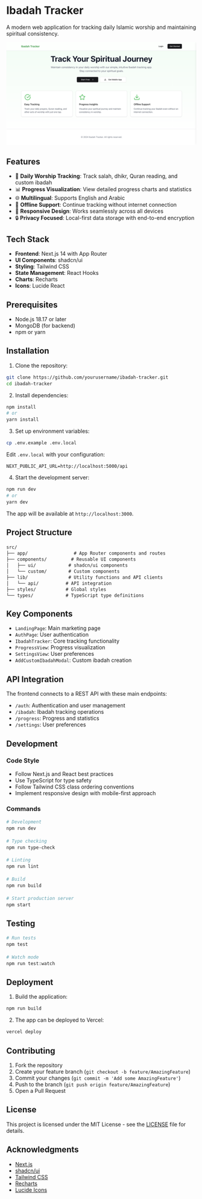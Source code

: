 # Ibadah Tracker

A modern web application for tracking daily Islamic worship and maintaining spiritual consistency.

![Ibadah Tracker](public/banner.png)

## Features

- 🕌 **Daily Worship Tracking**: Track salah, dhikr, Quran reading, and custom ibadah
- 📊 **Progress Visualization**: View detailed progress charts and statistics
- 🌐 **Multilingual**: Supports English and Arabic
- 💾 **Offline Support**: Continue tracking without internet connection
- 📱 **Responsive Design**: Works seamlessly across all devices
- 🔒 **Privacy Focused**: Local-first data storage with end-to-end encryption

## Tech Stack

- **Frontend**: Next.js 14 with App Router
- **UI Components**: shadcn/ui
- **Styling**: Tailwind CSS
- **State Management**: React Hooks
- **Charts**: Recharts
- **Icons**: Lucide React

## Prerequisites

- Node.js 18.17 or later
- MongoDB (for backend)
- npm or yarn

## Installation

1. Clone the repository:
```bash
git clone https://github.com/yourusername/ibadah-tracker.git
cd ibadah-tracker
```

2. Install dependencies:
```bash
npm install
# or
yarn install
```

3. Set up environment variables:
```bash
cp .env.example .env.local
```

Edit `.env.local` with your configuration:
```
NEXT_PUBLIC_API_URL=http://localhost:5000/api
```

4. Start the development server:
```bash
npm run dev
# or
yarn dev
```

The app will be available at `http://localhost:3000`.

## Project Structure

```
src/
├── app/                 # App Router components and routes
├── components/         # Reusable UI components
│   ├── ui/            # shadcn/ui components
│   └── custom/        # Custom components
├── lib/               # Utility functions and API clients
│   └── api/          # API integration
├── styles/           # Global styles
└── types/            # TypeScript type definitions
```

## Key Components

- `LandingPage`: Main marketing page
- `AuthPage`: User authentication
- `IbadahTracker`: Core tracking functionality
- `ProgressView`: Progress visualization
- `SettingsView`: User preferences
- `AddCustomIbadahModal`: Custom ibadah creation

## API Integration

The frontend connects to a REST API with these main endpoints:

- `/auth`: Authentication and user management
- `/ibadah`: Ibadah tracking operations
- `/progress`: Progress and statistics
- `/settings`: User preferences

## Development

### Code Style

- Follow Next.js and React best practices
- Use TypeScript for type safety
- Follow Tailwind CSS class ordering conventions
- Implement responsive design with mobile-first approach

### Commands

```bash
# Development
npm run dev

# Type checking
npm run type-check

# Linting
npm run lint

# Build
npm run build

# Start production server
npm start
```

## Testing

```bash
# Run tests
npm test

# Watch mode
npm run test:watch
```

## Deployment

1. Build the application:
```bash
npm run build
```

2. The app can be deployed to Vercel:
```bash
vercel deploy
```

## Contributing

1. Fork the repository
2. Create your feature branch (`git checkout -b feature/AmazingFeature`)
3. Commit your changes (`git commit -m 'Add some AmazingFeature'`)
4. Push to the branch (`git push origin feature/AmazingFeature`)
5. Open a Pull Request

## License

This project is licensed under the MIT License - see the [LICENSE](LICENSE) file for details.

## Acknowledgments

- [Next.js](https://nextjs.org)
- [shadcn/ui](https://ui.shadcn.com)
- [Tailwind CSS](https://tailwindcss.com)
- [Recharts](https://recharts.org)
- [Lucide Icons](https://lucide.dev)